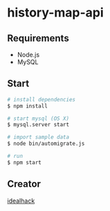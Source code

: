 # history-map-api


## Requirements

* Node.js
* MySQL


## Start

```bash
# install dependencies
$ npm install

# start mysql (OS X)
$ mysql.server start

# import sample data
$ node bin/automigrate.js

# run
$ npm start
```


## Creator

[idealhack](http://idealhack.com/)
